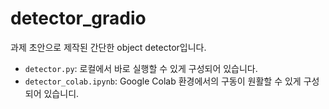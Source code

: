 # detector_gradio
과제 초안으로 제작된 간단한 object detector입니다.

- `detector.py`: 로컬에서 바로 실행할 수 있게 구성되어 있습니다.
- `detector_colab.ipynb`: Google Colab 환경에서의 구동이 원활할 수 있게 구성되어 있습니디.
